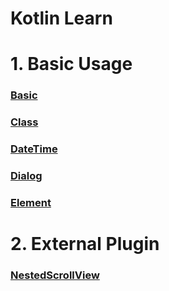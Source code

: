 # Kotlin Learn

# 1. Basic Usage

### [Basic]
### [Class]
### [DateTime]
### [Dialog]
### [Element]

# 2. External Plugin

### [NestedScrollView]

[Basic]: https://github.com/kdps/Kotlin_Learn/blob/master/Basic.md
[Class]: https://github.com/kdps/Kotlin_Learn/blob/master/Class.md
[DateTime]: https://github.com/kdps/Kotlin_Learn/blob/master/DateTime.md
[Dialog]: https://github.com/kdps/Kotlin_Learn/blob/master/Dialog.md
[Element]: https://github.com/kdps/Kotlin_Learn/blob/master/Element.md
[NestedScrollView]: https://github.com/kdps/Kotlin_Learn/blob/master/NestedScrollView.md
